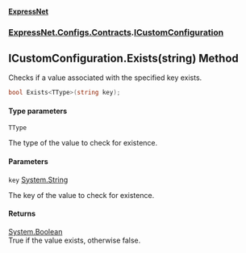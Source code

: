 #### [ExpressNet](ExpressNet.md 'ExpressNet')
### [ExpressNet.Configs.Contracts](ExpressNet.Configs.Contracts.md 'ExpressNet.Configs.Contracts').[ICustomConfiguration](ExpressNet.Configs.Contracts.ICustomConfiguration.md 'ExpressNet.Configs.Contracts.ICustomConfiguration')

## ICustomConfiguration.Exists<TType>(string) Method

Checks if a value associated with the specified key exists.

```csharp
bool Exists<TType>(string key);
```
#### Type parameters

<a name='ExpressNet.Configs.Contracts.ICustomConfiguration.Exists_TType_(string).TType'></a>

`TType`

The type of the value to check for existence.
#### Parameters

<a name='ExpressNet.Configs.Contracts.ICustomConfiguration.Exists_TType_(string).key'></a>

`key` [System.String](https://docs.microsoft.com/en-us/dotnet/api/System.String 'System.String')

The key of the value to check for existence.

#### Returns
[System.Boolean](https://docs.microsoft.com/en-us/dotnet/api/System.Boolean 'System.Boolean')  
True if the value exists, otherwise false.